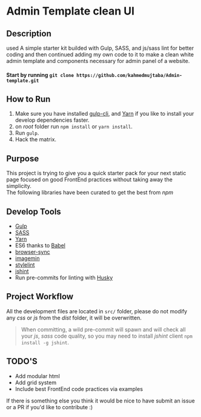 # Admin Template clean UI

## Description

used A simple starter kit builded with Gulp, SASS, and js/sass lint for better coding and then continued adding my own code to it to make a clean white admin template and components necessary for admin panel of a website.

#### Start by running `git clone https://github.com/kahmedmujtaba/Admin-template.git`

## How to Run
1. Make sure you have installed [gulp-cli](https://gulpjs.com/), and [Yarn](https://yarnpkg.com) if you like to install your develop dependencies faster.
1. on *root* folder run `npm install` or `yarn install`.
1. Run `gulp`.
1. Hack the matrix.

## Purpose

This project is trying to give you a quick starter pack for your next static page focused on good FrontEnd practices without taking away the simplicity.\
The following libraries have been curated to get the best from *npm*

## Develop Tools

* [Gulp](https://gulpjs.com/)
* [SASS](http://sass-lang.com/)
* [Yarn](https://yarnpkg.com)
* ES6 thanks to [Babel](https://babeljs.io/)
* [browser-sync](https://browsersync.io/)
* [imagemin](https://github.com/sindresorhus/gulp-imagemin)
* [stylelint](https://github.com/stylelint/stylelint)
* [jshint](http://jshint.com/)
* Run pre-commits for linting with [Husky](https://github.com/typicode/husky)

## Project Workflow

All the development files are located in `src/` folder, please do not modify  any *css* or *js* from the *dist* folder, it will be overwritten.

> When committing, a wild pre-commit will spawn and will check all your *js*, *sass* code quality, so you may need to install *jshint* client `npm install -g jshint`.

## TODO'S

* Add modular html
* Add grid system
* Include best FrontEnd code practices via examples

If there is something else you think it would be nice to have submit an issue or a PR if you'd like to contribute :)
